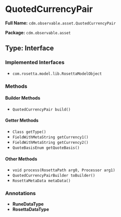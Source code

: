 # QuotedCurrencyPair

**Full Name:** `cdm.observable.asset.QuotedCurrencyPair`

**Package:** `cdm.observable.asset`

## Type: Interface

### Implemented Interfaces

- `com.rosetta.model.lib.RosettaModelObject`

### Methods

#### Builder Methods

- `QuotedCurrencyPair build()`

#### Getter Methods

- `Class getType()`
- `FieldWithMetaString getCurrency1()`
- `FieldWithMetaString getCurrency2()`
- `QuoteBasisEnum getQuoteBasis()`

#### Other Methods

- `void process(RosettaPath arg0, Processor arg1)`
- `QuotedCurrencyPairBuilder toBuilder()`
- `RosettaMetaData metaData()`

### Annotations

- **RuneDataType**
- **RosettaDataType**

